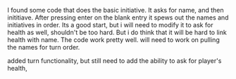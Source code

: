 I found some code that does the basic initiative. It asks for name, and then inititiave. After pressing enter on the blank entry it spews out the names and initiatives in order. 
Its a good start, but i will need to modify it to ask for health as well, shouldn't be too hard. But i do think that it will be hard to link health with name.
The code work pretty well. will need to work on pulling the names for turn order.

added turn functionality, but still need to add the ability to ask for player's health, 


